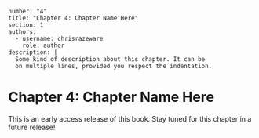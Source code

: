 ```metadata
number: "4"
title: "Chapter 4: Chapter Name Here"
section: 1
authors:
  - username: chrisrazeware
    role: author
description: |
  Some kind of description about this chapter. It can be
  on multiple lines, provided you respect the indentation.
```

# Chapter 4: Chapter Name Here

This is an early access release of this book. Stay tuned for this chapter in a future release!